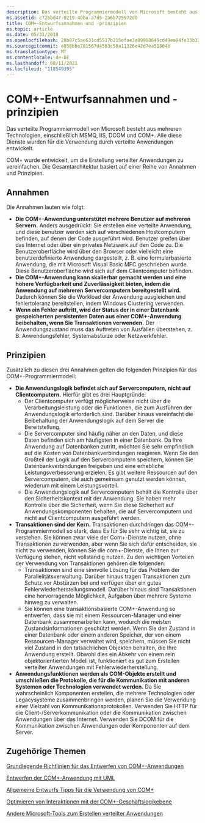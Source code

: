 ```yaml
---
description: Das verteilte Programmiermodell von Microsoft besteht aus mehreren Technologien, einschließlich MSMQ, IIS, DCOM und COM+. Alle diese Dienste wurden für die Verwendung durch verteilte Anwendungen entwickelt.
ms.assetid: c72bbd47-0219-40ba-a7d5-2a6b725972d0
title: COM+-Entwurfsannahmen und -prinzipien
ms.topic: article
ms.date: 05/31/2018
ms.openlocfilehash: 28b87c5ae631cd5517b215efae3a09968649cd49ea94fe33b33d9b826082e911
ms.sourcegitcommit: e858bbe701567d4583c50a11326e42d7ea51804b
ms.translationtype: MT
ms.contentlocale: de-DE
ms.lasthandoff: 08/11/2021
ms.locfileid: "118549395"
---
```

# <a name="com-design-assumptions-and-principles"></a>COM+-Entwurfsannahmen und -prinzipien

Das verteilte Programmiermodell von Microsoft besteht aus mehreren Technologien, einschließlich MSMQ, IIS, DCOM und COM+. Alle diese Dienste wurden für die Verwendung durch verteilte Anwendungen entwickelt.

COM+ wurde entwickelt, um die Erstellung verteilter Anwendungen zu vereinfachen. Die Gesamtarchitektur basiert auf einer Reihe von Annahmen und Prinzipien.

## <a name="assumptions"></a>Annahmen

Die Annahmen lauten wie folgt:

-   **Die COM+-Anwendung unterstützt mehrere Benutzer auf mehreren Servern.** Anders ausgedrückt: Sie erstellen eine verteilte Anwendung, und diese benutzer werden sich auf verschiedenen Hostcomputern befinden, auf denen der Code ausgeführt wird. Benutzer greifen über das Internet oder über ein privates Netzwerk auf den Code zu. Die Benutzeroberfläche wird über den Browser oder vielleicht eine benutzerdefinierte Anwendung dargestellt, z. B. eine formularbasierte Anwendung, die mit Microsoft Visual Basic MFC geschrieben wurde. Diese Benutzeroberfläche wird sich auf dem Clientcomputer befinden.
-   **Die COM+-Anwendung kann skalierbar gemacht werden und eine höhere Verfügbarkeit und Zuverlässigkeit bieten, indem die Anwendung auf mehreren Servercomputern bereitgestellt wird.** Dadurch können Sie die Workload der Anwendung ausgleichen und fehlertoleranz bereitstellen, indem Windows Clustering verwenden.
-   **Wenn ein Fehler auftritt, wird der Status der in einer Datenbank gespeicherten persistenten Daten aus einer COM+-Anwendung beibehalten, wenn Sie Transaktionen verwenden.** Der Anwendungszustand muss das Auftreten von Ausfällen überstehen, z. B. Anwendungsfehler, Systemabstürze oder Netzwerkfehler.

## <a name="principles"></a>Prinzipien

Zusätzlich zu diesen drei Annahmen gelten die folgenden Prinzipien für das COM+-Programmiermodell:

-   **Die Anwendungslogik befindet sich auf Servercomputern, nicht auf Clientcomputern.** Hierfür gibt es drei Hauptgründe:
    -   Der Clientcomputer verfügt möglicherweise nicht über die Verarbeitungsleistung oder die Funktionen, die zum Ausführen der Anwendungslogik erforderlich sind. Darüber hinaus vereinfacht die Beibehaltung der Anwendungslogik auf dem Server die Bereitstellung.
    -   Die Servercomputer sind häufig näher an den Daten, und diese Daten befinden sich am häufigsten in einer Datenbank. Da Ihre Anwendung auf Datenbanken zutritt, möchten Sie sehr empfindlich auf die Kosten von Datenbankverbindungen reagieren. Wenn Sie den Großteil der Logik auf den Servercomputern speichern, können Sie Datenbankverbindungen freigeben und eine erhebliche Leistungsverbesserung erzielen. Es gibt weitere Ressourcen auf den Servercomputern, die auch gemeinsam genutzt werden können, wiederum mit einem Leistungsvorteil.
    -   Die Anwendungslogik auf Servercomputern behält die Kontrolle über den Sicherheitskontext mit der Anwendung. Sie haben mehr Kontrolle über die Sicherheit, wenn Sie diese Sicherheit auf Anwendungskomponenten behalten, die auf Servercomputern und nicht auf Clientcomputern ausgeführt werden.
-   **Transaktionen sind der Kern.** Transaktionen durchdringen das COM+-Programmiermodell so stark, dass Es für Sie sehr wichtig ist, sie zu verstehen. Sie können zwar viele der Com+-Dienste nutzen, ohne Transaktionen zu verwenden, aber wenn Sie sich dafür entscheiden, sie nicht zu verwenden, können Sie die com+-Dienste, die Ihnen zur Verfügung stehen, nicht vollständig nutzen. Zu den wichtigen Vorteilen der Verwendung von Transaktionen gehören die folgenden:
    -   Transaktionen sind eine sinnvolle Lösung für das Problem der Parallelitätsverwaltung. Darüber hinaus tragen Transaktionen zum Schutz vor Abstürzen bei und verfügen über ein gutes Fehlerwiederherstellungsmodell. Darüber hinaus sind Transaktionen eine hervorragende Möglichkeit, Aufgaben über mehrere Systeme hinweg zu verwalten.
    -   Sie können eine transaktionsbasierte COM+-Anwendung so entwerfen, dass sie mit einem Ressourcen-Manager und einer Datenbank zusammenarbeiten kann, wodurch die meisten Zustandsinformationen geschützt werden. Wenn Sie den Zustand in einer Datenbank oder einem anderen Speicher, der von einem Ressourcen-Manager verwaltet wird, speichern, müssen Sie nicht viel Zustand in den tatsächlichen Objekten behalten, die Ihre Anwendung erstellt. Obwohl dies ein Abkehr von einem rein objektorientierten Modell ist, funktioniert es gut zum Erstellen verteilter Anwendungen mit Fehlerwiederherstellung.
-   **Anwendungsfunktionen werden als COM-Objekte erstellt und umschließen die Protokolle, die für die Kommunikation mit anderen Systemen oder Technologien verwendet werden.** Da Sie wahrscheinlich Komponenten erstellen, die mehrere Technologien oder Legacysysteme zusammenbringen werden, planen Sie die Verwendung einer Vielzahl von Kommunikationsprotokollen. Verwenden Sie HTTP für die Client-/Serverkommunikation oder die Kommunikation zwischen Anwendungen über das Internet. Verwenden Sie DCOM für die Kommunikation zwischen Anwendungen oder Komponenten auf dem Server.

## <a name="related-topics"></a>Zugehörige Themen

<dl> <dt>

[Grundlegende Richtlinien für das Entwerfen von COM+-Anwendungen](basic-guidelines-for-designing-com--applications.md)
</dt> <dt>

[Entwerfen der COM+-Anwendung mit UML](designing-the-com--application-using-uml.md)
</dt> <dt>

[Allgemeine Entwurfs Tipps für die Verwendung von COM+](general-design-tips-for-using-com-.md)
</dt> <dt>

[Optimieren von Interaktionen mit der COM+-Geschäftslogikebene](optimizing-interactions-with-the-com--business-logic-tier.md)
</dt> <dt>

[Andere Microsoft-Tools zum Erstellen verteilter Anwendungen](other-microsoft-tools-for-building-distributed-applications.md)
</dt> </dl>

 

 




